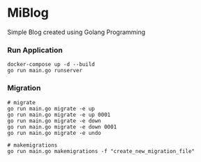 MiBlog
================================
Simple Blog created using Golang Programming

### Run Application
```shell
docker-compose up -d --build
go run main.go runserver
```

### Migration
```shell
# migrate
go run main.go migrate -e up
go run main.go migrate -e up 0001
go run main.go migrate -e down
go run main.go migrate -e down 0001
go run main.go migrate -e undo

# makemigrations
go run main.go makemigrations -f "create_new_migration_file"
```